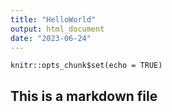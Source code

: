 ```yaml
---
title: "HelloWorld"
output: html_document
date: "2023-06-24"
---
```


```{r setup, include=FALSE}
knitr::opts_chunk$set(echo = TRUE)
```

## This is a markdown file
